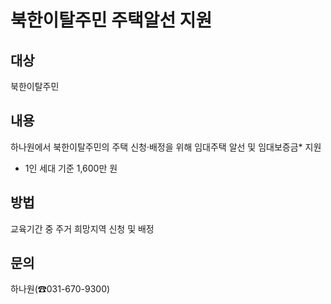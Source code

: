 # 북한이탈주민 주택알선 지원

## 대상
북한이탈주민

## 내용
하나원에서 북한이탈주민의 주택 신청·배정을 위해 임대주택 알선 및 임대보증금* 지원
* 1인 세대 기준 1,600만 원

## 방법
교육기간 중 주거 희망지역 신청 및 배정

## 문의
하나원(☎031-670-9300)
